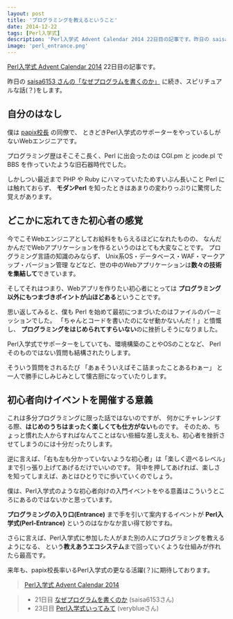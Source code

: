 ```yaml
---
layout: post
title: 'プログラミングを教えるということ'
date: 2014-12-22
tags: [Perl入学式]
description: 'Perl入学式 Advent Calendar 2014 22日目の記事です。昨日の saisa6153 さんの「なぜプログラムを書くのか」 に続き、スピリチュアルな話(？)をします。'
image: 'perl_entrance.png'
---
```


[Perl入学式 Advent Calendar 2014](http://qiita.com/advent-calendar/2014/perl-entrance)
22日目の記事です。

昨日の
[saisa6153 さんの「なぜプログラムを書くのか」](http://saisa.hateblo.jp/entry/2014/12/21/164931)
に続き、スピリチュアルな話(？)をします。

## 自分のはなし
僕は [papix校長](https://twitter.com/__papix__) の同僚で、
ときどきPerl入学式のサポーターをやっているしがないWebエンジニアです。

プログラミング歴はそこそこ長く、Perl に出会ったのは
CGI.pm と jcode.pl で BBS を作っていたような旧石器時代でした。

しかしつい最近まで PHP や Ruby にハマっていたためすいぶん長いこと Perl には触れておらず、
**モダンPerl** を知ったときはあまりの変わりっぷりに驚愕した覚えがあります。

## どこかに忘れてきた初心者の感覚
今でこそWebエンジニアとしてお給料をもらえるほどになれたものの、
なんだかんだでWebアプリケーションを作るというのはとても大変なことです。
プログラミング言語の知識のみならず、
Unix系OS・データベース・WAF・マークアップ・バージョン管理
などなど、世の中のWebアプリケーションは**数々の技術を集結して**できています。

そしてそれはつまり、Webアプリを作りたい初心者にとっては
**プログラミング以外にもつまづきポイントが山ほどある**ということです。

思い返してみると、僕も Perl を始めて最初につまづいたのはファイルのパーミッションでした。
「ちゃんとコードを書いたのになぜ動かないんだ！」と憤慨し、
**プログラミングをはじめられてすらいない**のに挫折しそうになりました。

Perl入学式でサポーターをしていても、環境構築のことやOSのことなど、
Perl そのものではない質問も結構されたりします。

そういう質問をされるたび
「あぁそういえばそこ詰まったことあるわぁー」
と一人で勝手にしみじみとして懐古厨になっていたりします。

## 初心者向けイベントを開催する意義
これは多分プログラミングに限った話ではないのですが、
何かにチャレンジする際、**はじめのうちはまったく楽しくても仕方がない**ものです。
そのため、ちょっと慣れた人からすればなんてことはない些細な差し支えも、初心者を挫折させてしまうのには十分だったりします。

逆に言えば、「右も左も分かっていないような初心者」は「楽しく遊べるレベル」まで引っ張り上げてあげるだけでいいのです。
背中を押してあげれば、楽しさを知ってしまえば、あとはひとりでに歩いていくのでしょう。

僕は、Perl入学式のような初心者向けの入門イベントをやる意義はこういうところにあるのではないかと思っています。

**プログラミングの入り口(Entrance)** まで手を引いて案内するイベントが
**Perl入学式(Perl-Entrance)** というのはなかなか言い得て妙ですね。

さらに言えば、Perl入学式に参加した人がまた別の人にプログラミングを教えるようになる、
という**教えあうエコシステム**まで回っていくような仕組みが作れたら最高です。

来年も、papix校長率いるPerl入学式の更なる活躍(？)に期待しております。


> [Perl入学式 Advent Calendar 2014](http://qiita.com/advent-calendar/2014/perl-entrance)

> - 21日目 [なぜプログラムを書くのか](http://saisa.hateblo.jp/entry/2014/12/21/164931) (saisa6153さん)
> - 23日目 [Perl入学式いってみて](http://qiita.com/veryblue/items/188bcdd7a6a373ef2fb6) (veryblueさん)
